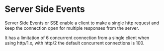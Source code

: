 # Server Side Events

Server Side Events or SSE enable a client to make a single http request and keep the connection open for multiple responses from the server.

It has a limitation of 6 concurrent connection from a single client when using http/1.x, with http/2 the default concurrent connections is 100.